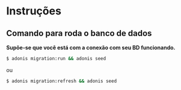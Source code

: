 # Instruções

## Comando para roda o banco de dados

**Supõe-se que você está com a conexão com seu BD funcionando.**

```bash
$ adonis migration:run && adonis seed
```

ou

```bash
$ adonis migration:refresh && adonis seed
```
